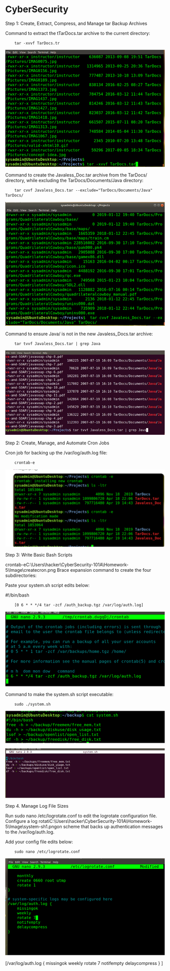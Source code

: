 # CyberSecurity

Step 1: Create, Extract, Compress, and Manage tar Backup Archives


Command to extract the tTarDocs.tar archive to the current directory: 

        tar -xvvf TarDocs.tr


![TarDocs.tar](Image/TarDocs.tar.png)


Command to create the Javaless_Doc.tar archive from the TarDocs/ directory, while excluding the TarDocs/Documents/Java directory:

        tar cvvf Javaless_Docs.tar --exclude="TarDocs/Documents/Java" TarDocs/


![Javaless](Image/Javaless.png)



Command to ensure Java/ is not in the new Javaless_Docs.tar archive:

        tar tvvf Javaless_Docs.tar | grep Java


![java](Image/java.png)






Step 2: Create, Manage, and Automate Cron Jobs

Cron job for backing up the /var/log/auth.log file:

        crontab-e

![createcron](Image/createcron.png)

        

Step 3: Write Basic Bash Scripts

crontab-eC:\Users\hacker\CyberSecurity-101A\Homework-5\Image\createcron.png
Brace expansion command to create the four subdirectories:


Paste your system.sh script edits below:

#!/bin/bash


        [0 6 * * */4 tar -zcf /auth_backup.tgz /var/log/auth.log]


![crontab-e](Image/crontab-e.png)




Command to make the system.sh script executable:


        sudo ./system.sh


![system-sh](Image/system-sh.png)


![system-sh1](Image/system-sh1.png)



Step 4. Manage Log File Sizes


Run sudo nano /etc/logrotate.conf to edit the logrotate configuration file.
Configure a log rotatiC:\Users\hacker\CyberSecurity-101A\Homework-5\Image\system-sh1.pngon scheme that backs up authentication messages to the /var/log/auth.log.

Add your config file edits below:

        sudo nano /etc/logrotate.conf

![logrotate.cof](Image/logrotate.conf.png)


[/var/log/auth.log {
    missingok
    weekly
    rotate 7
    notifempty
    delaycompress
}
]






























